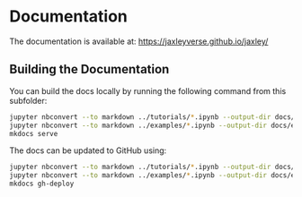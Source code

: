 # Documentation

The documentation is available at: <https://jaxleyverse.github.io/jaxley/>

## Building the Documentation

You can build the docs locally by running the following command from this subfolder:

```bash
jupyter nbconvert --to markdown ../tutorials/*.ipynb --output-dir docs/tutorial/
jupyter nbconvert --to markdown ../examples/*.ipynb --output-dir docs/examples/
mkdocs serve
```

The docs can be updated to GitHub using:

```bash
jupyter nbconvert --to markdown ../tutorials/*.ipynb --output-dir docs/tutorial/
jupyter nbconvert --to markdown ../examples/*.ipynb --output-dir docs/examples/
mkdocs gh-deploy
```
